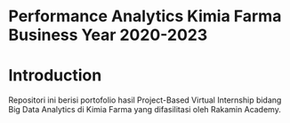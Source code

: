 # Performance Analytics Kimia Farma Business Year 2020-2023
# Introduction
Repositori ini berisi portofolio hasil Project-Based Virtual Internship bidang Big Data Analytics di Kimia Farma yang difasilitasi oleh Rakamin Academy.

